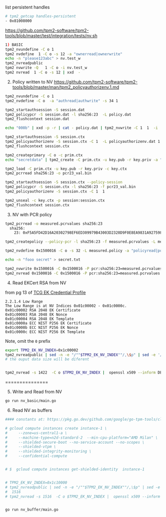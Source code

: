 
list persistent handles

```bash
# tpm2_getcap handles-persistent
- 0x81008000
```

https://github.com/tpm2-software/tpm2-tools/blob/master/test/integration/tests/nv.sh

```bash
1) BASIC
tpm2_nvundefine -C o 1
tpm2 nvdefine  1 -C o -s 12 -a "ownerread|ownerwrite"
echo -n "please123abc" > nv.test_w
tpm2_nvreadpublic 
tpm2 nvwrite -Q   1 -C o -i nv.test_w
tpm2 nvread  1 -C o -s 12 | xxd  -
```

2) Policy written to NV
https://github.com/tpm2-software/tpm2-tools/blob/master/man/tpm2_policyauthorizenv.1.md

```bash
tpm2_nvundefine -C o 1
tpm2_nvdefine -C o  -a "authread|authwrite" -s 34 1

tpm2_startauthsession -S session.dat
tpm2_policypcr -S session.dat -l sha256:23  -L policy.dat
tpm2_flushcontext session.dat

echo "000b" | xxd -p -r | cat - policy.dat | tpm2_nvwrite -C 1  1  -i  -

tpm2_startauthsession -S session.ctx
tpm2_policyauthorizenv -S session.ctx -C 1  -L policyauthorizenv.dat 1
tpm2_flushcontext session.ctx

tpm2_createprimary -C o -c prim.ctx
echo "secretdata" | tpm2_create -C prim.ctx -u key.pub -r key.priv -a "fixedtpm|fixedparent|adminwithpolicy" -L policyauthorizenv.dat -i -

tpm2_load -C prim.ctx -u key.pub -r key.priv -c key.ctx
tpm2_pcrread sha256:23 -o pcr23_val.bin

tpm2_startauthsession -S session.ctx --policy-session
tpm2_policypcr -S session.ctx -l sha256:23 -f pcr23_val.bin
tpm2_policyauthorizenv -S session.ctx -C 1  1

tpm2_unseal -c key.ctx -p session:session.ctx
tpm2_flushcontext session.ctx
```

3) NV with PCR policy 

```bash
tpm2_pcrread -o measured.pcrvalues sha256:23
  sha256:
    23: 0xF5A5FD42D16A20302798EF6ED309979B43003D2320D9F0E8EA9831A92759FB4B

tpm2_createpolicy --policy-pcr -l sha256:23 -f measured.pcrvalues -L measured.policy

tpm2_nvdefine 0x1500016 -C o -s 32 -L measured.policy -a "policyread|policywrite"

echo -n "fooo secret" > secret.txt

tpm2_nvwrite 0x1500016 -C 0x1500016 -P pcr:sha256:23=measured.pcrvalues -i secret.txt
tpm2_nvread 0x1500016 -C 0x1500016 -P pcr:sha256:23=measured.pcrvalues
```

4) Read EKCert RSA from NV

from pg 13 of [TCG EK Credential Profile](https://trustedcomputinggroup.org/wp-content/uploads/TCG_IWG_EKCredentialProfile_v2p4_r3.pdf)

```
2.2.1.4 Low Range
The Low Range is at NV Indices 0x01c00002 - 0x01c0000c.
0x01c00002 RSA 2048 EK Certificate
0x01c00003 RSA 2048 EK Nonce
0x01c00004 RSA 2048 EK Template
0x01c0000a ECC NIST P256 EK Certificate
0x01c0000b ECC NIST P256 EK Nonce
0x01c0000c ECC NIST P256 EK Template
```

Note, omit the `0` prefix

```bash
export TPM2_EK_NV_INDEX=0x1c00002
tpm2_nvreadpublic | sed -n -e "/""$TPM2_EK_NV_INDEX""/,\$p" | sed -e '/^[ \r\n\t]*$/,$d' | grep "size" | sed 's/.*size.*://' | sed -e 's/^[[:space:]]*//' | sed -e 's/[[:space:]]$//'
# the ouput data size will be diferent


tpm2_nvread -s 1422  -C o $TPM2_EK_NV_INDEX |  openssl x509 --inform DER -text -noout  -in -
```



===============

5) Write and Read from NV

```bash
go run nv_basic/main.go
```

6) Read NV as buffers



```bash
#### constants at: https://pkg.go.dev/github.com/google/go-tpm-tools/client#pkg-constants

# gcloud compute instances create instance-1 \
#     --zone=us-central1-a \
#     --machine-type=n2d-standard-2  --min-cpu-platform="AMD Milan" \
#     --shielded-secure-boot --no-service-account --no-scopes \
#     --shielded-vtpm \
#     --shielded-integrity-monitoring \
#     --confidential-compute


# $  gcloud compute instances get-shielded-identity  instance-1


# TPM2_EK_NV_INDEX=0x1c10000
# tpm2_nvreadpublic | sed -n -e "/""$TPM2_EK_NV_INDEX""/,\$p" | sed -e '/^[ \r\n\t]*$/,$d' | grep "size" | sed 's/.*size.*://' | sed -e 's/^[[:space:]]*//' | sed -e 's/[[:space:]]$//'
#  1516
# tpm2_nvread -s 1516  -C o $TPM2_EK_NV_INDEX |  openssl x509 --inform DER -text -noout  -in -


go run nv_buffer/main.go
```